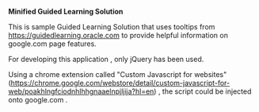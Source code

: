 **Minified Guided Learning Solution**

This is sample Guided Learning Solution that uses tooltips from https://guidedlearning.oracle.com to provide helpful information
on google.com page features.

For developing this application , only jQuery has been used.

Using a chrome extension called "Custom Javascript for websites" (https://chrome.google.com/webstore/detail/custom-javascript-for-web/poakhlngfciodnhlhhgnaaelnpjljija?hl=en)
, the script could be injected onto google.com .





 